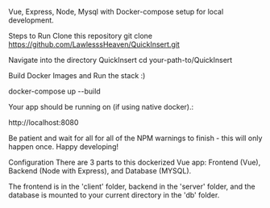 Vue, Express, Node, Mysql with Docker-compose setup for local development.


Steps to Run
Clone this repository
git clone https://github.com/LawlesssHeaven/QuickInsert.git

Navigate into the directory QuickInsert
cd your-path-to/QuickInsert

Build Docker Images and Run the stack :)

docker-compose up --build

Your app should be running on (if using native docker).:

http://localhost:8080

Be patient and wait for all for all of the NPM warnings to finish - this will only happen once. Happy developing!

Configuration
There are 3 parts to this dockerized Vue app: Frontend (Vue), Backend (Node with Express), and Database (MYSQL).

The frontend is in the 'client' folder, backend in the 'server' folder, and the database is mounted to your current directory in the 'db' folder.
